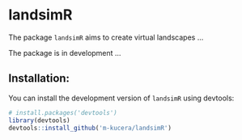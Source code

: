 
<!-- README.md is generated from README.Rmd. Please edit that file -->

# landsimR

<!-- badges: start -->
<!-- badges: end -->

The package `landsimR` aims to create virtual landscapes …

The package is in development …

## Installation:

You can install the development version of `landsimR` using devtools:

``` r
# install.packages('devtools')
library(devtools)
devtools::install_github('m-kucera/landsimR')
```

<!-- use devtools::build_readme() -->
